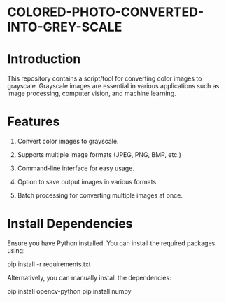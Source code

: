 # COLORED-PHOTO-CONVERTED-INTO-GREY-SCALE


# Introduction

This repository contains a script/tool for converting color images to grayscale. Grayscale images are essential in various applications such as image processing, computer vision, and machine learning.

# Features

1. Convert color images to grayscale.

 
2. Supports multiple image formats (JPEG, PNG, BMP, etc.)

3. Command-line interface for easy usage.

4. Option to save output images in various formats.


5. Batch processing for converting multiple images at once.


   

# Install Dependencies


Ensure you have Python installed. You can install the required packages using:



pip install -r requirements.txt


Alternatively, you can manually install the dependencies:


pip install opencv-python pip install numpy



